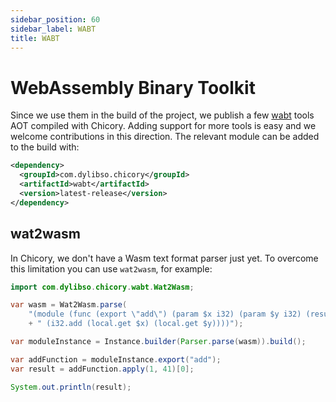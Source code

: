 ```yaml
---
sidebar_position: 60
sidebar_label: WABT
title: WABT
---
```

# WebAssembly Binary Toolkit

Since we use them in the build of the project, we publish a few [wabt](https://github.com/WebAssembly/wabt) tools AOT compiled with Chicory.
Adding support for more tools is easy and we welcome contributions in this direction.
The relevant module can be added to the build with:

```xml
<dependency>
  <groupId>com.dylibso.chicory</groupId>
  <artifactId>wabt</artifactId>
  <version>latest-release</version>
</dependency>
```

<!--
```java
//DEPS com.dylibso.chicory:docs-lib:999-SNAPSHOT
//DEPS com.dylibso.chicory:wabt:999-SNAPSHOT

import com.dylibso.chicory.wasm.Parser;
import com.dylibso.chicory.runtime.Instance;

System.setOut(new PrintStream(
  new BufferedOutputStream(
    new FileOutputStream("docs/usage/wabt.md.result"))));
```
-->

## wat2wasm

In Chicory, we don't have a Wasm text format parser just yet.
To overcome this limitation you can use `wat2wasm`, for example:

```java
import com.dylibso.chicory.wabt.Wat2Wasm;

var wasm = Wat2Wasm.parse(
    "(module (func (export \"add\") (param $x i32) (param $y i32) (result i32)"
    + " (i32.add (local.get $x) (local.get $y))))");

var moduleInstance = Instance.builder(Parser.parse(wasm)).build();

var addFunction = moduleInstance.export("add");
var result = addFunction.apply(1, 41)[0];

System.out.println(result);
```
